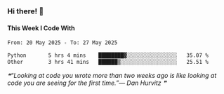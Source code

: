 ### Hi there! 👋

#### This Week I Code With
<!--START_SECTION:waka-->

```txt
From: 20 May 2025 - To: 27 May 2025

Python       5 hrs 4 mins    ████████▓░░░░░░░░░░░░░░░░   35.07 %
Other        3 hrs 41 mins   ██████▒░░░░░░░░░░░░░░░░░░   25.51 %
```

<!--END_SECTION:waka-->

<!--STARTS_HERE_QUOTE_README-->
<i>❝“Looking at code you wrote more than two weeks ago is like looking at code you are seeing for the first time.”— Dan Hurvitz   ❞</i>
<!--ENDS_HERE_QUOTE_README-->
